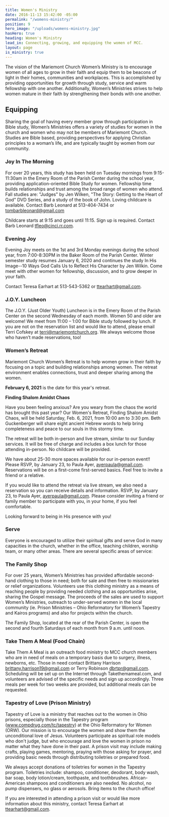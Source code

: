 ```yaml
---
title: Women's Ministry
date: 2016-11-13 15:42:00 -05:00
permalink: "/womens-ministry/"
position: 9
hero_image: "/uploads/womens-ministry.jpg"
hasHero: true
heading: Women's Ministry
lead_in: Connecting, growing, and equipping the women of MCC.
layout: page
is_ministry: true
---
```


The vision of the Mariemont Church Women’s Ministry is to encourage women of all ages to grow in their faith and equip them to be beacons of light in their homes, communities and workplaces. This is accomplished by providing opportunities for growth through study, service and warm fellowship with one another. Additionally, Women’s Ministries strives to help women mature in their faith by strengthening their bonds with one another.

## Equipping

Sharing the goal of having every member grow through participation in Bible study, Women’s Ministries offers a variety of studies for women in the church and women who may not be members of Mariemont Church. Studies are Bible based, providing perspectives for applying Christian principles to a woman’s life, and are typically taught by women from our community.

### Joy In The Morning

For over 20 years, this study has been held on Tuesday mornings from 9:15-11:30am in the Emery Room of the Parish Center during the school year, providing application-oriented Bible Study for women. Fellowship time builds relationships and trust among the broad range of women who attend. Fall studies are: "Judges" by Jen Wilken, "The Story: Getting to the Heart of God" DVD Series, and a study of the book of John. Loving childcare is available. Contact Barb Leonard at 513-404-7434 or tombarbleonard@gmail.com

Childcare starts at 9:15 and goes until 11:15. Sign up is required. Contact Barb Leonard tfleo@cinci.rr.com.

### Evening Joy

Evening Joy meets on the 1st and 3rd Monday evenings during the school year, from 7:00-8:30PM in the Baker Room of the Parish Center. Winter semester study resumes January 6, 2020 and continues the study In His Image--10 Ways God Calls Us to Reflect His Character by Jen Wilkin. Come meet with other women for fellowship, discussion, and to grow deeper in your faith.

Contact Teresa Earhart at 513-543-5362 or ttearhart@gmail.com.

### J.O.Y. Luncheon

The J.O.Y. (Just Older Youth) Luncheon is in the Emery Room of the Parish Center on the second Wednesday of each month. Women 50 and older are welcome! We meet from 11:00 – 1:00 for Bible study followed by lunch. If you are not on the reservation list and would like to attend, please email Terri Cofskey at terri@mariemontchurch.org. We always welcome those who haven’t made reservations, too!

### Women’s Retreat

Mariemont Church Women’s Retreat is to help women grow in their faith by focusing on a topic and building relationships among women. The retreat environment enables connections, trust and deeper sharing among the women.

**February 6, 2021** is the date for this year's retreat.

**Finding Shalom Amidst Chaos**

Have you been feeling anxious? Are you weary from the chaos the world has brought this past year? Our Women's Retreat, Finding Shalom Amidst Chaos, will be held Saturday, Feb. 6, 2021, from 10:00 am to 3:30 pm. Beth Guckenberger will share eight ancient Hebrew words to help bring completeness and peace to our souls in this stormy time.

The retreat will be both in-person and live stream, similar to our Sunday services. It will be free of charge and includes a box lunch for those attending in-person. No childcare will be provided.

We have about 25-30 more spaces available for our in-person event!! Please RSVP, by January 23, to Paula Ayer, ayerpaula@gmail.com. Reservations will be on a first-come first-served basics. Feel free to invite a friend or a relative.

If you would like to attend the retreat via live stream, we also need a reservation so you can receive details and information. RSVP, by January 23, to Paula Ayer, ayerpaula@gmail.com. Please consider inviting a friend or family member to participate with you, in your home, if you feel comfortable.

Looking forward to being in His presence with you!

### Serve

Everyone is encouraged to utilize their spiritual gifts and serve God in many capacities in the church, whether in the office, teaching children, worship team, or many other areas. There are several specific areas of service:

### The Family Shop

For over 25 years, Women’s Ministries has provided affordable second-hand clothing to those in need; both for sale and then free to missionaries or relief organizations. Volunteers use this clothing ministry as a means of reaching people by providing needed clothing and as opportunities arise, sharing the Gospel message. The proceeds of the sales are used to support Women’s Ministries, outreach to under-served women in the local community (ie. Prison Ministries – Ohio Reformatory for Women’s Tapestry and Kairos programs) and also for projects within the church.

The Family Shop, located at the rear of the Parish Center, is open the second and fourth Saturdays of each month from 9 a.m. until noon.

### Take Them A Meal (Food Chain)

Take Them A Meal is an outreach food ministry to MCC church members who are in need of meals on a temporary basis due to surgery, illness, newborns, etc. Those in need contact Brittany Harrison brittany.harrison19@gmail.com or Terry Robinson dbrtpr@gmail.com. Scheduling will be set up on the Internet through Takethemameal.com, and volunteers are advised of the specific needs and sign up accordingly. Three meals per week for two weeks are provided, but additional meals can be requested.

### Tapestry of Love (Prison Ministry)

Tapestry of Love is a ministry that reaches out to the women in Ohio prisons, especially those in the Tapestry program (www.compdrug.com/tc/tapestry) at the Ohio Reformatory for Women (ORW). Our mission is to encourage the women and show them the unconditional love of Jesus. Volunteers participate as spiritual role models who don't judge, but who encourage and love the women in prison no matter what they have done in their past. A prison visit may include making crafts, playing games, mentoring, praying with those asking for prayer, and providing basic needs through distributing toiletries or prepared food.

We always accept donations of toiletries for women in the Tapestry program. Toiletries include: shampoo, conditioner, deodorant, body wash, bar soap, body lotion/cream, toothpaste, and toothbrushes. African-American shampoos and conditioners are also needed. No alcohol, no pump dispensers, no glass or aerosols. Bring items to the church office!

If you are interested in attending a prison visit or would like more information about this ministry, contact Teresa Earhart at ttearhart@gmail.com.
